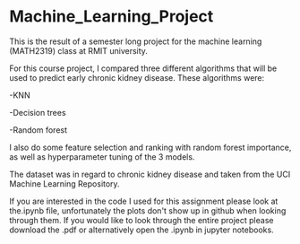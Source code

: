 # Machine_Learning_Project
This is the result of a semester long project for the machine learning (MATH2319) class at RMIT university.

For this course project, I compared three different algorithms that will be used to predict early chronic kidney disease. These algorithms were:

-KNN

-Decision trees

-Random forest

I also do some feature selection and ranking with random forest importance, as well as hyperparameter tuning of the 3 models.

The dataset was in regard to chronic kidney disease and taken from the UCI Machine Learning Repository.

If you are interested in the code I used for this assignment please look at the.ipynb file, unfortunately the plots don't show up in github when looking through them. If you would like to look through the entire project please download the .pdf or alternatively open the .ipynb in jupyter notebooks.
